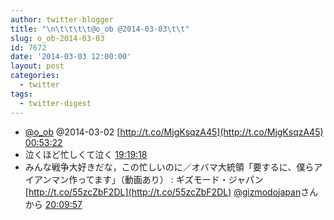 ```yaml
---
author: twitter-blogger
title: "\n\t\t\t\t@o_ob @2014-03-03\t\t"
slug: o_ob-2014-03-03
id: 7672
date: '2014-03-03 12:00:00'
layout: post
categories:
  - twitter
tags:
  - twitter-digest
---
```


*   [@o_ob](https://twitter.com/o_ob) @2014-03-02 [http://t.co/MjgKsqzA45](http://t.co/MjgKsqzA45) [00:53:22](https://twitter.com/o_ob/statuses/440152893367128065)
*   泣くほど忙しくて泣く [19:19:18](https://twitter.com/o_ob/statuses/440431212037804032)
*   みんな戦争大好きだな，この忙しいのに／オバマ大統領「要するに、僕らアイアンマン作ってます」（動画あり） : ギズモード・ジャパン [http://t.co/55zcZbF2DL](http://t.co/55zcZbF2DL) [@gizmodojapan](https://twitter.com/gizmodojapan)さんから [20:09:57](https://twitter.com/o_ob/statuses/440443960322846721)